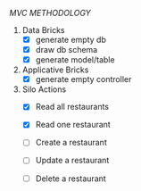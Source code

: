 *MVC METHODOLOGY*

1. Data Bricks
    - [X] generate empty db
    - [X] draw db schema
    - [X] generate model/table

2. Applicative Bricks
    - [X] generate empty controller

3. Silo Actions
    - [X] Read all restaurants
    - [X] Read one restaurant
    - [ ] Create a restaurant
    - [ ] Update a restaurant
    - [ ] Delete a restaurant

